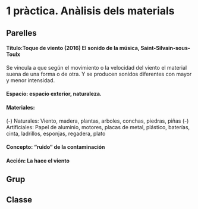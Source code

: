 # 1 pràctica. Anàlisis dels materials
## Parelles

#### Título:Toque de viento (2016) El sonido de la música, Saint-Silvain-sous-Toulx
Se vincula a que según el movimiento o la velocidad del viento el material suena de una forma o de otra. Y se producen sonidos diferentes con mayor y menor intensidad.

#### Espacio: espacio exterior, naturaleza.

#### Materiales:
(-) Naturales: Viento, madera, plantas, arboles, conchas, piedras, piñas 
(-) Artificiales: Papel de aluminio, motores, placas de metal, plástico, baterías, cinta, ladrillos, esponjas, regadera, plato

#### Concepto: “ruido” de la contaminación 

#### Acción: La hace el viento

## Grup

## Classe
